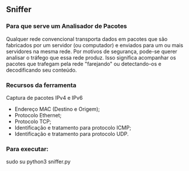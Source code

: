 ## Sniffer

### Para que serve um Analisador de Pacotes

Qualquer rede convencional transporta dados em pacotes que são fabricados por um servidor (ou computador) e enviados para um ou mais servidores na mesma rede. Por motivos de segurança, pode-se querer analisar o tráfego que essa rede produz. Isso significa acompanhar os pacotes que trafegam pela rede "farejando" ou detectando-os e decodificando seu conteúdo.

### Recursos da ferramenta

Captura de pacotes IPv4 e IPv6

- Endereço MAC (Destino e Origem);
- Protocolo Ethernet;
- Protocolo TCP;
- Identificação e tratamento para protocolo ICMP;
- Identificação e tratamento para protocolo UDP.

### Para executar:

sudo su python3 sniffer.py
